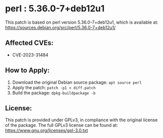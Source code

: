 # perl : 5.36.0-7+deb12u1

This patch is based on perl version 5.36.0-7+deb12u1, which is available at:
https://sources.debian.org/src/perl/5.36.0-7+deb12u1/

## Affected CVEs:
- CVE-2023-31484

## How to Apply:
1. Download the original Debian source package: `apt source perl`
2. Apply the patch: `patch -p1 < diff.patch`
3. Build the package: `dpkg-buildpackage -b`

## License:
This patch is provided under GPLv3, in compliance with the original license of the package.
The full GPLv3 license can be found at: https://www.gnu.org/licenses/gpl-3.0.txt
